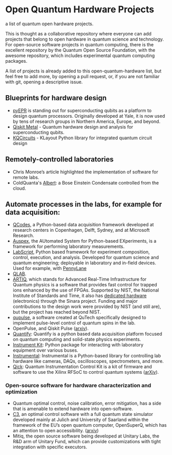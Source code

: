 # Open Quantum Hardware Projects
a list of quantum open hardware projects.

This is thought as a collaborative repository where everyone can add projects that belong to open hardware in quantum science and technology. For open-source software projects in quantum computing, there is the excellent repository by the Quantum Open Source Foundation, with the awesome repository, which includes experimental quantum computing packages. 

A list of projects is already added to this open-quantum-hardware list, but feel free to add more, by opening a pull request, or, if you are not familiar with git, opening a descriptive issue. 

## Blueprints for hardware design
- [pyEPR](https://pyepr-docs.readthedocs.io/) is standing out for superconducting qubits as a platform to design quantum processors. Originally developed at Yale, it is now used by tens of research groups in Northern America, Europe, and beyond. 
- [Qiskit Metal](https://github.com/Qiskit/qiskit-metal) - Quantum hardware design and analysis for superconducting qubits.
- [KQCircuits](https://github.com/iqm-finland/KQCircuits) - KLayout Python library for integrated quantum circuit design

## Remotely-controlled laboratories 
- Chris Monroe’s article highlighted the implementation of software for remote labs.
- ColdQuanta's [Albert](https://www.coldquanta.com/news/coldquanta-announces-quantum-matter-on-the-cloud/): a Bose Einstein Condensate controlled from the cloud. 

## Automate processes in the labs, for example for data acquisition:
- [QCodes](http://qcodes.github.io/Qcodes/), a Python-based data acquisition framework developed at research centers in Copenhagen, Delft, Sydney, and at Microsoft Research.  
- [Auspex](https://github.com/BBN-Q/Auspex), the AUtomated System for Python-based EXperiments, is a framework for performing laboratory measurements. 
- [LabScript](https://docs.labscriptsuite.org/en/latest/), Python based framework for experiment composition, control, execution, and analysis. Developed for quantum science and quantum engineering; deployable in laboratory and in-field devices. Used for example, with [PennyLane](https://github.com/synqs/pennylane-ls)
- [QLAB](https://github.com/BBN-Q/Qlab). 
- [ARTIQ](http://m-labs.hk/experiment-control/artiq/), which stands for Advanced Real-Time Infrastructure for Quantum physics is a software that provides fast control for trapped ions enhanced by the use of FPGAs. Supported by NIST, the National Institute of Standards and Time, it also has [dedicated hardware](https://m-labs.hk/experiment-control/sinara-core/) (electronics) through the Sinara project. Funding and major contributions to the design work were provided by NIST (and still are), but the project has reached beyond NIST. 
- [qupulse](https://github.com/qutech/qupulse), a software created at QuTech specifically designed to implement pulse-level control of quantum spins in the lab. 
- OpenPulse, and Qiskit Pulse ([arxiv](https://arxiv.org/abs/2004.06755)). 
- [Quantify](https://gitlab.com/quantify-os): Quantify is a python based data acquisition platform focused on quantum computing and solid-state physics experiments.
- [Instrument Kit](https://github.com/Galvant/InstrumentKit): Python package for interacting with laboratory equipment over various buses.
- [Instrumental](https://github.com/mabuchilab/Instrumental): Instrumental is a Python-based library for controlling lab hardware like cameras, DAQs, oscilloscopes, spectrometers, and more.
- [Qick](https://github.com/openquantumhardware/qick): Quantum Instrumentation Control Kit is a kit of firmware and software to use the Xilinx RFSoC to control quantum systems ([arXiv](https://arxiv.org/abs/2110.00557)).

### Open-source software for hardware characterization and optimization
- Quantum optimal control, noise calibration, error mitigation, has a side that is amenable to extend hardware into open-software. 
- [C3](https://c3-toolset.readthedocs.io/), an optimal control software with a full quantum state simulator developed mainly at Julich and University of Saarland within the framework of the EU’s open quantum computer, OpenSuperQ, which has an attention to open accessibility. ([arxiv](https://arxiv.org/abs/2009.09866))
- Mitiq, the open source software being developed at Unitary Labs, the R&D arm of Unitary Fund, which can provide customizations with tight integration with specific executors. 
